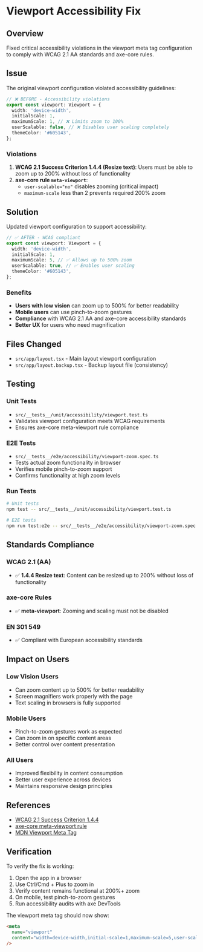 # Viewport Accessibility Fix

## Overview

Fixed critical accessibility violations in the viewport meta tag configuration to comply with WCAG 2.1 AA standards and axe-core rules.

## Issue

The original viewport configuration violated accessibility guidelines:

```typescript
// ❌ BEFORE - Accessibility violations
export const viewport: Viewport = {
  width: 'device-width',
  initialScale: 1,
  maximumScale: 1, // ❌ Limits zoom to 100%
  userScalable: false, // ❌ Disables user scaling completely
  themeColor: '#605143',
};
```

### Violations

1. **WCAG 2.1 Success Criterion 1.4.4 (Resize text)**: Users must be able to zoom up to 200% without loss of functionality
2. **axe-core rule `meta-viewport`**:
   - `user-scalable="no"` disables zooming (critical impact)
   - `maximum-scale` less than 2 prevents required 200% zoom

## Solution

Updated viewport configuration to support accessibility:

```typescript
// ✅ AFTER - WCAG compliant
export const viewport: Viewport = {
  width: 'device-width',
  initialScale: 1,
  maximumScale: 5, // ✅ Allows up to 500% zoom
  userScalable: true, // ✅ Enables user scaling
  themeColor: '#605143',
};
```

### Benefits

- **Users with low vision** can zoom up to 500% for better readability
- **Mobile users** can use pinch-to-zoom gestures
- **Compliance** with WCAG 2.1 AA and axe-core accessibility standards
- **Better UX** for users who need magnification

## Files Changed

- `src/app/layout.tsx` - Main layout viewport configuration
- `src/app/layout.backup.tsx` - Backup layout file (consistency)

## Testing

### Unit Tests

- `src/__tests__/unit/accessibility/viewport.test.ts`
- Validates viewport configuration meets WCAG requirements
- Ensures axe-core meta-viewport rule compliance

### E2E Tests

- `src/__tests__/e2e/accessibility/viewport-zoom.spec.ts`
- Tests actual zoom functionality in browser
- Verifies mobile pinch-to-zoom support
- Confirms functionality at high zoom levels

### Run Tests

```bash
# Unit tests
npm test -- src/__tests__/unit/accessibility/viewport.test.ts

# E2E tests
npm run test:e2e -- src/__tests__/e2e/accessibility/viewport-zoom.spec.ts
```

## Standards Compliance

### WCAG 2.1 (AA)

- ✅ **1.4.4 Resize text**: Content can be resized up to 200% without loss of functionality

### axe-core Rules

- ✅ **meta-viewport**: Zooming and scaling must not be disabled

### EN 301 549

- ✅ Compliant with European accessibility standards

## Impact on Users

### Low Vision Users

- Can zoom content up to 500% for better readability
- Screen magnifiers work properly with the page
- Text scaling in browsers is fully supported

### Mobile Users

- Pinch-to-zoom gestures work as expected
- Can zoom in on specific content areas
- Better control over content presentation

### All Users

- Improved flexibility in content consumption
- Better user experience across devices
- Maintains responsive design principles

## References

- [WCAG 2.1 Success Criterion 1.4.4](https://www.w3.org/WAI/WCAG21/Understanding/resize-text.html)
- [axe-core meta-viewport rule](https://dequeuniversity.com/rules/axe/4.9/meta-viewport)
- [MDN Viewport Meta Tag](https://developer.mozilla.org/en-US/docs/Web/HTML/Viewport_meta_tag)

## Verification

To verify the fix is working:

1. Open the app in a browser
2. Use Ctrl/Cmd + Plus to zoom in
3. Verify content remains functional at 200%+ zoom
4. On mobile, test pinch-to-zoom gestures
5. Run accessibility audits with axe DevTools

The viewport meta tag should now show:

```html
<meta
  name="viewport"
  content="width=device-width,initial-scale=1,maximum-scale=5,user-scalable=yes"
/>
```
